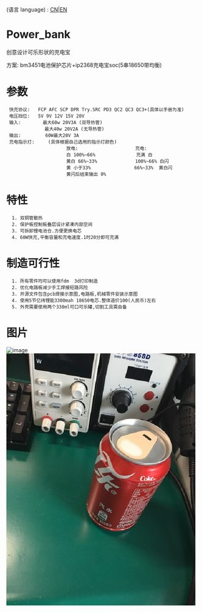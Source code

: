 (语言 language) : [CN](https://github.com/fBn0523/Power_bank/blob/main/README.md)|[EN](https://github.com/fBn0523/Power_bank/blob/main/README_EN.md)
# Power_bank
 创意设计可乐形状的充电宝


方案: bm3451电池保护芯片+ip2368充电宝soc(5串18650带均衡)
# 参数
     快充协议:   FCP AFC SCP DPR Try.SRC PD3 QC2 QC3 QC3+(具体以手册为准)
     电压挡位:   5V 9V 12V 15V 20V
     输入:        最大60w 20V3A (双导热管)
                  最大40w 20V2A (无导热管)
     输出:         60W最大20V 3A
     充电指示灯:     (具体根据自己选用的指示灯颜色)
                          放电:                     充电:
                          白 100%~66%               充满 白
                          黄白 66%~33%              100%~66% 白闪
                          黄 小于33%                66%~33%  黄白闪
                          黄闪后结束输出 0%
                          
# 特性
      1. 双铜管散热
      2. 保护板控制板叠层设计紧凑内部空间
      3. 可拆卸锂电池仓.方便更换电芯
      4. 60W快充,平衡容量和充电速度.1时20分即可充满
# 制造可行性

      1. 所有零件均可以使用fdm  3d打印制造
      2. 优化电路板减少手工焊接短路风险
      3. 开源文件包含pcb焊接示意图,电路板,机械零件安装示意图
      4. 使用5节亿纬锂能3300mah 18650电芯.整体造价100(人民币)左右
      5. 外壳需要使用两个330ml可口可乐罐,切割工具需自备
# 图片
![image](https://github.com/fBn0523/Power_bank/blob/main/images/img1.JPG) ![image](https://github.com/Fbn-lab/Power_bank/blob/main/images/img4.jpg)